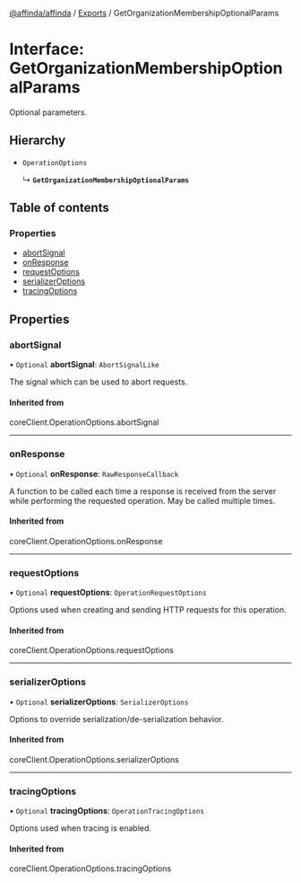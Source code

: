 [@affinda/affinda](../README.md) / [Exports](../modules.md) / GetOrganizationMembershipOptionalParams

# Interface: GetOrganizationMembershipOptionalParams

Optional parameters.

## Hierarchy

- `OperationOptions`

  ↳ **`GetOrganizationMembershipOptionalParams`**

## Table of contents

### Properties

- [abortSignal](GetOrganizationMembershipOptionalParams.md#abortsignal)
- [onResponse](GetOrganizationMembershipOptionalParams.md#onresponse)
- [requestOptions](GetOrganizationMembershipOptionalParams.md#requestoptions)
- [serializerOptions](GetOrganizationMembershipOptionalParams.md#serializeroptions)
- [tracingOptions](GetOrganizationMembershipOptionalParams.md#tracingoptions)

## Properties

### abortSignal

• `Optional` **abortSignal**: `AbortSignalLike`

The signal which can be used to abort requests.

#### Inherited from

coreClient.OperationOptions.abortSignal

___

### onResponse

• `Optional` **onResponse**: `RawResponseCallback`

A function to be called each time a response is received from the server
while performing the requested operation.
May be called multiple times.

#### Inherited from

coreClient.OperationOptions.onResponse

___

### requestOptions

• `Optional` **requestOptions**: `OperationRequestOptions`

Options used when creating and sending HTTP requests for this operation.

#### Inherited from

coreClient.OperationOptions.requestOptions

___

### serializerOptions

• `Optional` **serializerOptions**: `SerializerOptions`

Options to override serialization/de-serialization behavior.

#### Inherited from

coreClient.OperationOptions.serializerOptions

___

### tracingOptions

• `Optional` **tracingOptions**: `OperationTracingOptions`

Options used when tracing is enabled.

#### Inherited from

coreClient.OperationOptions.tracingOptions
